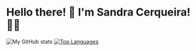 
<h1 align="left">Hello there! 🫶 I'm Sandra Cerqueira! 👩‍💻</h1>

![My GitHub stats](https://github-readme-stats.vercel.app/api?username=SandraCerqueira1&count_private=true&show_icons=true&theme=dracula&hide=contribs&hide_border=true)
[![Top Languages](https://github-readme-stats.vercel.app/api/top-langs/?username=SandraCerqueira1&layout=compact&theme=dracula&hide_border=true&langs_count=10)](https://github.com/anuraghazra/github-readme-stats)

###
<!--
**SandraCerqueira1/SandraCerqueira1** is a ✨ _special_ ✨ repository because its `README.md` (this file) appears on your GitHub profile.

Here are some ideas to get you started:

- 🔭 I’m currently working on ...
- 🌱 I’m currently learning ...
- 👯 I’m looking to collaborate on ...
- 🤔 I’m looking for help with ...
- 💬 Ask me about ...
- 📫 How to reach me: ...
- 😄 Pronouns: ...
- ⚡ Fun fact: ...
-->

